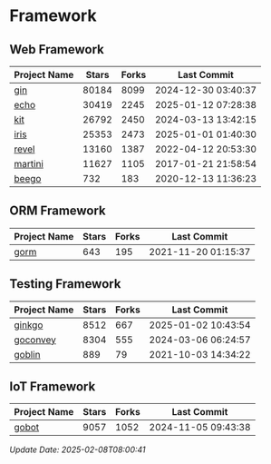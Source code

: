 # Framework

## Web Framework
| Project Name | Stars | Forks | Last Commit |
| ------------ | ----- | ----- | ----------- |
| [gin](https://github.com/gin-gonic/gin) | 80184 | 8099 | 2024-12-30 03:40:37 |
| [echo](https://github.com/labstack/echo) | 30419 | 2245 | 2025-01-12 07:28:38 |
| [kit](https://github.com/go-kit/kit) | 26792 | 2450 | 2024-03-13 13:42:15 |
| [iris](https://github.com/kataras/iris) | 25353 | 2473 | 2025-01-01 01:40:30 |
| [revel](https://github.com/revel/revel) | 13160 | 1387 | 2022-04-12 20:53:30 |
| [martini](https://github.com/go-martini/martini) | 11627 | 1105 | 2017-01-21 21:58:54 |
| [beego](https://github.com/astaxie/beego) | 732 | 183 | 2020-12-13 11:36:23 |

## ORM Framework
| Project Name | Stars | Forks | Last Commit |
| ------------ | ----- | ----- | ----------- |
| [gorm](https://github.com/jinzhu/gorm) | 643 | 195 | 2021-11-20 01:15:37 |

## Testing Framework
| Project Name | Stars | Forks | Last Commit |
| ------------ | ----- | ----- | ----------- |
| [ginkgo](https://github.com/onsi/ginkgo) | 8512 | 667 | 2025-01-02 10:43:54 |
| [goconvey](https://github.com/smartystreets/goconvey) | 8304 | 555 | 2024-03-06 06:24:57 |
| [goblin](https://github.com/franela/goblin) | 889 | 79 | 2021-10-03 14:34:22 |

## IoT Framework
| Project Name | Stars | Forks | Last Commit |
| ------------ | ----- | ----- | ----------- |
| [gobot](https://github.com/hybridgroup/gobot) | 9057 | 1052 | 2024-11-05 09:43:38 |

*Update Date: 2025-02-08T08:00:41*
